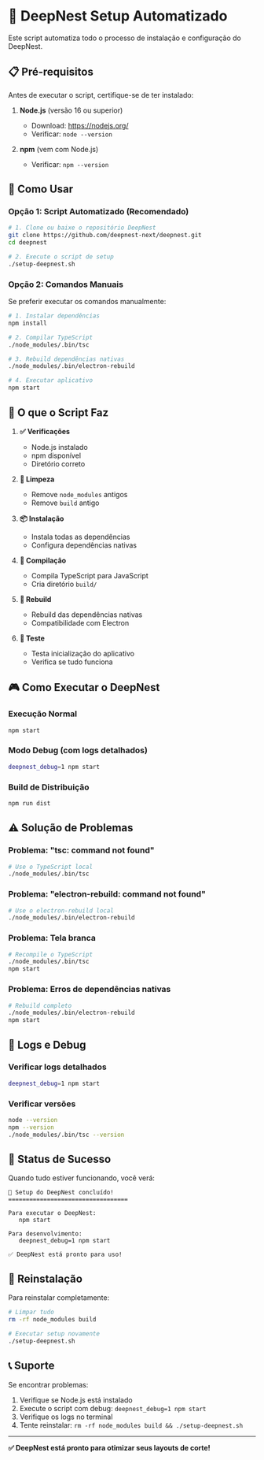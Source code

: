 # 🚀 DeepNest Setup Automatizado

Este script automatiza todo o processo de instalação e configuração do DeepNest.

## 📋 Pré-requisitos

Antes de executar o script, certifique-se de ter instalado:

1. **Node.js** (versão 16 ou superior)
   - Download: https://nodejs.org/
   - Verificar: `node --version`

2. **npm** (vem com Node.js)
   - Verificar: `npm --version`

## 🎯 Como Usar

### Opção 1: Script Automatizado (Recomendado)

```bash
# 1. Clone ou baixe o repositório DeepNest
git clone https://github.com/deepnest-next/deepnest.git
cd deepnest

# 2. Execute o script de setup
./setup-deepnest.sh
```

### Opção 2: Comandos Manuais

Se preferir executar os comandos manualmente:

```bash
# 1. Instalar dependências
npm install

# 2. Compilar TypeScript
./node_modules/.bin/tsc

# 3. Rebuild dependências nativas
./node_modules/.bin/electron-rebuild

# 4. Executar aplicativo
npm start
```

## 🔧 O que o Script Faz

1. **✅ Verificações**
   - Node.js instalado
   - npm disponível
   - Diretório correto

2. **🧹 Limpeza**
   - Remove `node_modules` antigos
   - Remove `build` antigo

3. **📦 Instalação**
   - Instala todas as dependências
   - Configura dependências nativas

4. **🔨 Compilação**
   - Compila TypeScript para JavaScript
   - Cria diretório `build/`

5. **🔧 Rebuild**
   - Rebuild das dependências nativas
   - Compatibilidade com Electron

6. **🧪 Teste**
   - Testa inicialização do aplicativo
   - Verifica se tudo funciona

## 🎮 Como Executar o DeepNest

### Execução Normal
```bash
npm start
```

### Modo Debug (com logs detalhados)
```bash
deepnest_debug=1 npm start
```

### Build de Distribuição
```bash
npm run dist
```

## ⚠️ Solução de Problemas

### Problema: "tsc: command not found"
```bash
# Use o TypeScript local
./node_modules/.bin/tsc
```

### Problema: "electron-rebuild: command not found"
```bash
# Use o electron-rebuild local
./node_modules/.bin/electron-rebuild
```

### Problema: Tela branca
```bash
# Recompile o TypeScript
./node_modules/.bin/tsc
npm start
```

### Problema: Erros de dependências nativas
```bash
# Rebuild completo
./node_modules/.bin/electron-rebuild
npm start
```

## 📝 Logs e Debug

### Verificar logs detalhados
```bash
deepnest_debug=1 npm start
```

### Verificar versões
```bash
node --version
npm --version
./node_modules/.bin/tsc --version
```

## 🎯 Status de Sucesso

Quando tudo estiver funcionando, você verá:

```
🎉 Setup do DeepNest concluído!
==================================

Para executar o DeepNest:
   npm start

Para desenvolvimento:
   deepnest_debug=1 npm start

✅ DeepNest está pronto para uso!
```

## 🔄 Reinstalação

Para reinstalar completamente:

```bash
# Limpar tudo
rm -rf node_modules build

# Executar setup novamente
./setup-deepnest.sh
```

## 📞 Suporte

Se encontrar problemas:

1. Verifique se Node.js está instalado
2. Execute o script com debug: `deepnest_debug=1 npm start`
3. Verifique os logs no terminal
4. Tente reinstalar: `rm -rf node_modules build && ./setup-deepnest.sh`

---

**✅ DeepNest está pronto para otimizar seus layouts de corte!** 